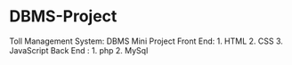 # DBMS-Project
Toll Management System: DBMS Mini Project 
Front End: 1. HTML
           2. CSS
           3. JavaScript
Back End : 1. php
           2. MySql

